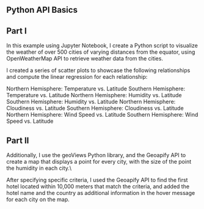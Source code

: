 Python API Basics 
-------
Part I
-------
In this example using Jupyter Notebook, I create a Python script to visualize the weather of over 500 cities of varying distances from the equator, using OpenWeatherMap API to retrieve weather data from the cities. 

I created a series of scatter plots to showcase the following relationships and compute the linear regression for each relationship:

Northern Hemisphere: Temperature vs. Latitude
Southern Hemisphere: Temperature vs. Latitude
Northern Hemisphere: Humidity vs. Latitude
Southern Hemisphere: Humidity vs. Latitude
Northern Hemisphere: Cloudiness vs. Latitude
Southern Hemisphere: Cloudiness vs. Latitude
Northern Hemisphere: Wind Speed vs. Latitude
Southern Hemisphere: Wind Speed vs. Latitude

Part II
-------
Additionally, I use the geoViews Python library, and the Geoapify API to create a map that displays a point for every city, with the size of the point the humidity in each city.\

After specifying specific criteria, I used the Geoapify API to find the first hotel located within 10,000 meters that match the criteria, and added the hotel name and the country as additional information in the hover message for each city on the map.

